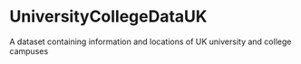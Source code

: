 # UniversityCollegeDataUK
A dataset containing information and locations of UK university and college campuses
